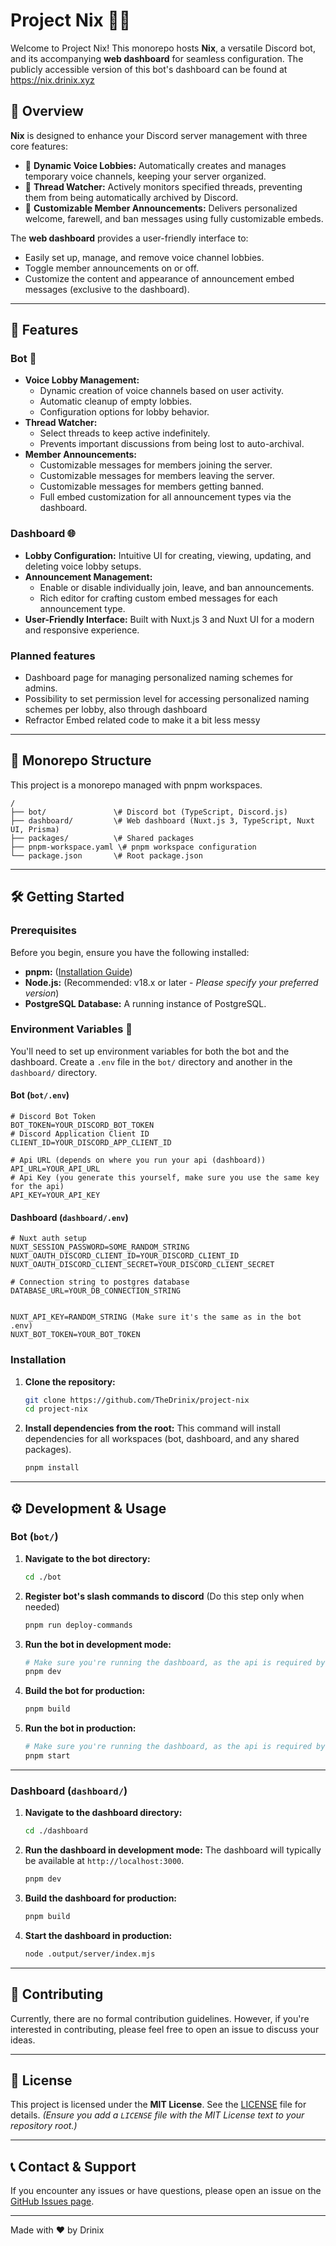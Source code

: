# Project Nix 🤖✨

Welcome to Project Nix! This monorepo hosts **Nix**, a versatile Discord bot, and its accompanying **web dashboard** for seamless configuration. The publicly accessible version of this bot's dashboard can be found at https://nix.drinix.xyz

## 📜 Overview

**Nix** is designed to enhance your Discord server management with three core features:

* 🎤 **Dynamic Voice Lobbies:** Automatically creates and manages temporary voice channels, keeping your server organized.
* 🧵 **Thread Watcher:** Actively monitors specified threads, preventing them from being automatically archived by Discord.
* 📢 **Customizable Member Announcements:** Delivers personalized welcome, farewell, and ban messages using fully customizable embeds.

The **web dashboard** provides a user-friendly interface to:

* Easily set up, manage, and remove voice channel lobbies.
* Toggle member announcements on or off.
* Customize the content and appearance of announcement embed messages (exclusive to the dashboard).

---

## 🚀 Features

### Bot 🤖
* **Voice Lobby Management:**
    * Dynamic creation of voice channels based on user activity.
    * Automatic cleanup of empty lobbies.
    * Configuration options for lobby behavior.
* **Thread Watcher:**
    * Select threads to keep active indefinitely.
    * Prevents important discussions from being lost to auto-archival.
* **Member Announcements:**
    * Customizable messages for members joining the server.
    * Customizable messages for members leaving the server.
    * Customizable messages for members getting banned.
    * Full embed customization for all announcement types via the dashboard.

### Dashboard 🌐
* **Lobby Configuration:** Intuitive UI for creating, viewing, updating, and deleting voice lobby setups.
* **Announcement Management:**
    * Enable or disable individually join, leave, and ban announcements.
    * Rich editor for crafting custom embed messages for each announcement type.
* **User-Friendly Interface:** Built with Nuxt.js 3 and Nuxt UI for a modern and responsive experience.

### Planned features
* Dashboard page for managing personalized naming schemes for admins.
* Possibility to set permission level for accessing personalized naming schemes per lobby, also through dashboard
* Refractor Embed related code to make it a bit less messy

---

## 📁 Monorepo Structure

This project is a monorepo managed with pnpm workspaces.

```
/
├── bot/               \# Discord bot (TypeScript, Discord.js)
├── dashboard/         \# Web dashboard (Nuxt.js 3, TypeScript, Nuxt UI, Prisma)
├── packages/          \# Shared packages
├── pnpm-workspace.yaml \# pnpm workspace configuration
└── package.json       \# Root package.json
```

---

## 🛠️ Getting Started

### Prerequisites

Before you begin, ensure you have the following installed:

* **pnpm:** ([Installation Guide](https://pnpm.io/installation))
* **Node.js:** (Recommended: v18.x or later - *Please specify your preferred version*)
* **PostgreSQL Database:** A running instance of PostgreSQL.

### Environment Variables 🔑

You'll need to set up environment variables for both the bot and the dashboard. Create a `.env` file in the `bot/` directory and another in the `dashboard/` directory.

#### Bot (`bot/.env`)

```env
# Discord Bot Token
BOT_TOKEN=YOUR_DISCORD_BOT_TOKEN
# Discord Application Client ID
CLIENT_ID=YOUR_DISCORD_APP_CLIENT_ID

# Api URL (depends on where you run your api (dashboard))
API_URL=YOUR_API_URL
# Api Key (you generate this yourself, make sure you use the same key for the api)
API_KEY=YOUR_API_KEY
```

#### Dashboard (`dashboard/.env`)

```env
# Nuxt auth setup
NUXT_SESSION_PASSWORD=SOME_RANDOM_STRING
NUXT_OAUTH_DISCORD_CLIENT_ID=YOUR_DISCORD_CLIENT_ID
NUXT_OAUTH_DISCORD_CLIENT_SECRET=YOUR_DISCORD_CLIENT_SECRET

# Connection string to postgres database
DATABASE_URL=YOUR_DB_CONNECTION_STRING


NUXT_API_KEY=RANDOM_STRING (Make sure it's the same as in the bot .env)
NUXT_BOT_TOKEN=YOUR_BOT_TOKEN
```

### Installation

1.  **Clone the repository:**

    ```bash
    git clone https://github.com/TheDrinix/project-nix
    cd project-nix
    ```

2.  **Install dependencies from the root:**
    This command will install dependencies for all workspaces (bot, dashboard, and any shared packages).

    ```bash
    pnpm install
    ```

-----

## ⚙️ Development & Usage

### Bot (`bot/`)

1.  **Navigate to the bot directory:**

    ```bash
    cd ./bot
    ```

2.  **Register bot's slash commands to discord** (Do this step only when needed)
    ```bash
    pnpm run deploy-commands
    ```

3.  **Run the bot in development mode:**

    ```bash
    # Make sure you're running the dashboard, as the api is required by the bot
    pnpm dev
    ```

4.  **Build the bot for production:**

    ```bash
    pnpm build
    ```


5.  **Run the bot in production:**

    ```bash
    # Make sure you're running the dashboard, as the api is required by the bot
    pnpm start
    ```

-----

### Dashboard (`dashboard/`)

1.  **Navigate to the dashboard directory:**

    ```bash
    cd ./dashboard
    ```

2.  **Run the dashboard in development mode:**
    The dashboard will typically be available at `http://localhost:3000`.

    ```bash
    pnpm dev
    ```

3.  **Build the dashboard for production:**

    ```bash
    pnpm build
    ```

4.  **Start the dashboard in production:**

    ```bash
    node .output/server/index.mjs
    ```

-----


## 🤝 Contributing

Currently, there are no formal contribution guidelines. However, if you're interested in contributing, please feel free to open an issue to discuss your ideas.

-----

## 📜 License

This project is licensed under the **MIT License**. See the [LICENSE](LICENSE) file for details.
*(Ensure you add a `LICENSE` file with the MIT License text to your repository root.)*

-----

## 📞 Contact & Support

If you encounter any issues or have questions, please open an issue on the [GitHub Issues page](https://github.com/TheDrinix/Project-Nix/issues).

-----

Made with ❤️ by Drinix
